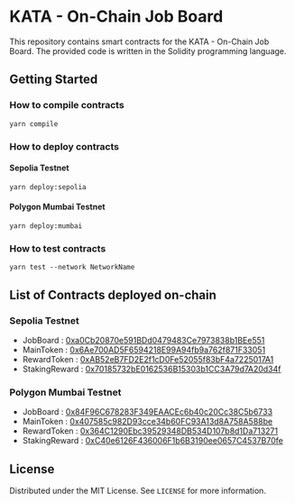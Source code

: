 # KATA - On-Chain Job Board

This repository contains smart contracts for the KATA - On-Chain Job Board. The provided code is written in the Solidity programming language.

## Getting Started

### How to compile contracts

```shell
yarn compile
```

### How to deploy contracts

#### Sepolia Testnet

```shell
yarn deploy:sepolia
```

#### Polygon Mumbai Testnet

```shell
yarn deploy:mumbai
```

### How to test contracts

```shell
yarn test --network NetworkName
```

## List of Contracts deployed on-chain

### Sepolia Testnet

- JobBoard : [0xa0Cb20870e591BDd0479483Ce7973838b1BEe551](https://sepolia.etherscan.io/address/0xa0Cb20870e591BDd0479483Ce7973838b1BEe551)
- MainToken : [0x6Ae700AD5F6594218E99A94fb9a762f871F33051](https://sepolia.etherscan.io/address/0x6Ae700AD5F6594218E99A94fb9a762f871F33051)
- RewardToken : [0xAB52eB7FD2E2f1cD0Fe52055f83bF4a7225017A1](https://sepolia.etherscan.io/address/0xAB52eB7FD2E2f1cD0Fe52055f83bF4a7225017A1)
- StakingReward : [0x70185732bE0162536B15303b1CC3A79d7A20d34f](https://sepolia.etherscan.io/address/0x70185732bE0162536B15303b1CC3A79d7A20d34f)

### Polygon Mumbai Testnet

- JobBoard : [0x84F96C678283F349EAACEc6b40c20Cc38C5b6733](https://mumbai.polygonscan.com/address/0x84F96C678283F349EAACEc6b40c20Cc38C5b6733)
- MainToken : [0x407585c982D93cce34b60FC93A13d8A758A588be](https://mumbai.polygonscan.com/address/0x407585c982D93cce34b60FC93A13d8A758A588be)
- RewardToken : [0x364C1290Ebc39529348DB534D107b8d1Da713271](https://mumbai.polygonscan.com/address/0x364C1290Ebc39529348DB534D107b8d1Da713271)
- StakingReward : [0xC40e6126F436006F1b6B3190ee0657C4537B70fe](https://mumbai.polygonscan.com/address/0xC40e6126F436006F1b6B3190ee0657C4537B70fe)

## License

Distributed under the MIT License. See `LICENSE` for more information.
